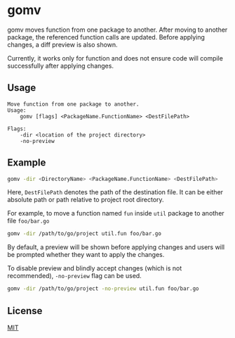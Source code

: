 # gomv

gomv moves function from one package to another. After
moving to another package, the referenced function calls
are updated. Before applying changes, a diff preview is
also shown.

Currently, it works only for function and does not ensure
code will compile successfully after applying changes.

## Usage
```
Move function from one package to another.
Usage:
    gomv [flags] <PackageName.FunctionName> <DestFilePath>

Flags:
    -dir <location of the project directory>
    -no-preview
```
## Example

```sh
gomv -dir <DirectoryName> <PackageName.FunctionName> <DestFilePath>
```
Here, `DestFilePath` denotes the path of the destination file.
It can be either absolute path or path relative to project root directory.

For example, to move a function named `fun` inside `util` package
to another file `foo/bar.go`
```sh
gomv -dir /path/to/go/project util.fun foo/bar.go
```
By default, a preview will be shown before applying changes and users will
be prompted whether they want to apply the changes.

To disable preview and blindly accept changes (which is not recommended),
`-no-preview` flag can be used.
```sh
gomv -dir /path/to/go/project -no-preview util.fun foo/bar.go
```
## License

[MIT](LICENSE)
